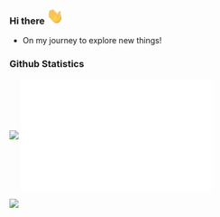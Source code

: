 ### Hi there <img src="https://raw.githubusercontent.com/ptprashanttripathi/ptprashanttripathi/master/hi.gif" width="30px"></h2> 
- On my journey to explore new things!

### Github Statistics
<p align="left">
  <img align="center" width="475" src="https://github-readme-stats.vercel.app/api?username=princ3od&show_icons=true&count_private=true&theme=graywhite"></img>
  <img align="center" width="340" src="https://raw.githubusercontent.com/princ3od/my-stats/master/generated/languages.svg"></img>
</p>

![](https://komarev.com/ghpvc/?username=princ3od)
